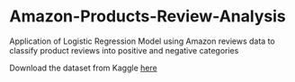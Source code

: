 # Amazon-Products-Review-Analysis
Application of Logistic Regression Model using Amazon reviews data to classify product reviews into positive and negative categories

Download the dataset from Kaggle [here](https://www.kaggle.com/PromptCloudHQ/amazon-reviews-unlocked-mobile-phones)
